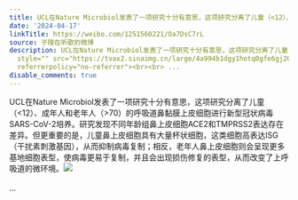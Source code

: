 ```yaml
---
title: UCL在Nature Microbiol发表了一项研究十分有意思，这项研究分离了儿童（<12）、成年人和老年人（>70）的呼吸道鼻黏膜上皮细胞进行新型冠状病毒SARS-CoV-2培养。...
date: '2024-04-17'
linkTitle: https://weibo.com/1251560221/Oa7DsC7rL
source: 子陵在听歌的微博
description: UCL在Nature Microbiol发表了一项研究十分有意思，这项研究分离了儿童（&lt;12）、成年人和老年人（&gt;70）的呼吸道鼻黏膜上皮细胞进行新型冠状病毒SARS-CoV-2培养。研究发现不同年龄组鼻上皮细胞ACE2和TMPRSS2表达存在差异。但更重要的是，儿童鼻上皮细胞具有大量杯状细胞，这类细胞高表达ISG（干扰素刺激基因），从而抑制病毒复制；相反，老年人鼻上皮细胞则会呈现更多基地细胞表型，使病毒更易于复制，并且会出现损伤修复的表型，从而改变了上呼吸道的微环境。<img
  style="" src="https://tvax2.sinaimg.cn/large/4a994b1dgy1hotq0gfe6gj20uk5e0qv5.jpg"
  referrerpolicy="no-referrer"><br><br> ...
disable_comments: true
---
```

UCL在Nature Microbiol发表了一项研究十分有意思，这项研究分离了儿童（&lt;12）、成年人和老年人（&gt;70）的呼吸道鼻黏膜上皮细胞进行新型冠状病毒SARS-CoV-2培养。研究发现不同年龄组鼻上皮细胞ACE2和TMPRSS2表达存在差异。但更重要的是，儿童鼻上皮细胞具有大量杯状细胞，这类细胞高表达ISG（干扰素刺激基因），从而抑制病毒复制；相反，老年人鼻上皮细胞则会呈现更多基地细胞表型，使病毒更易于复制，并且会出现损伤修复的表型，从而改变了上呼吸道的微环境。<img style="" src="https://tvax2.sinaimg.cn/large/4a994b1dgy1hotq0gfe6gj20uk5e0qv5.jpg" referrerpolicy="no-referrer"><br><br> ...